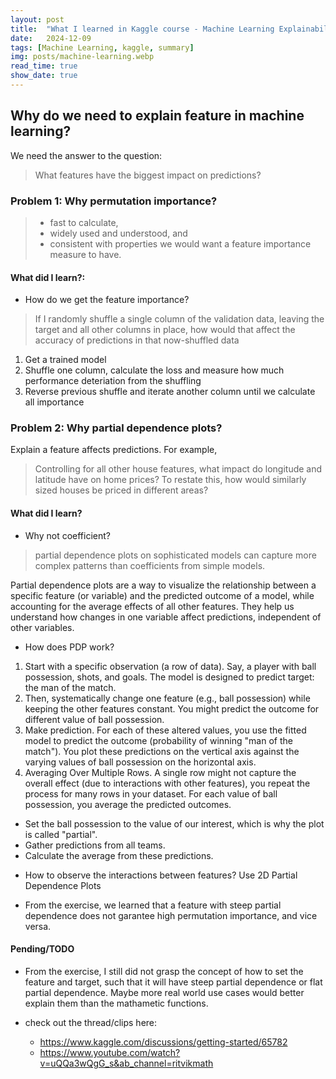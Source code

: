 ```yaml
---
layout: post
title:  "What I learned in Kaggle course - Machine Learning Explainability"
date:   2024-12-09
tags: [Machine Learning, kaggle, summary]
img: posts/machine-learning.webp
read_time: true
show_date: true
---
```


## Why do we need to explain feature in machine learning?
We need the answer to the question:
> What features have the biggest impact on predictions?

### Problem 1: Why permutation importance?
> - fast to calculate,
> - widely used and understood, and
> - consistent with properties we would want a feature importance measure to have.


#### What did I learn?:
* How do we get the feature importance?
> If I randomly shuffle a single column of the validation data, leaving the target and all other columns in place, how would that affect the accuracy of predictions in that now-shuffled data
1. Get a trained model
2. Shuffle one column, calculate the loss and measure how much performance deteriation from the shuffling
3. Reverse previous shuffle and iterate another column until we calculate all importance

### Problem 2: Why partial dependence plots?
Explain a feature affects predictions.
For example,
> Controlling for all other house features, what impact do longitude and latitude have on home prices? To restate this, how would similarly sized houses be priced in different areas?

#### What did I learn?

* Why not coefficient?
> partial dependence plots on sophisticated models can capture more complex patterns than coefficients from simple models.

Partial dependence plots are a way to visualize the relationship between a specific feature (or variable) and the predicted outcome of a model, while accounting for the average effects of all other features. They help us understand how changes in one variable affect predictions, independent of other variables.

* How does PDP work?
1. Start with a specific observation (a row of data). Say, a player with ball possession, shots, and goals. The model is designed to predict target: the man of the match.
2. Then, systematically change one feature (e.g., ball possession) while keeping the other features constant. You might predict the outcome for different value of ball possession.
3. Make prediction. For each of these altered values, you use the fitted model to predict the outcome (probability of winning "man of the match"). You plot these predictions on the vertical axis against the varying values of ball possession on the horizontal axis.
4. Averaging Over Multiple Rows. A single row might not capture the overall effect (due to interactions with other features), you repeat the process for many rows in your dataset. For each value of ball possession, you average the predicted outcomes.
  - Set the ball possession to the value of our interest, which is why the plot is called "partial".
  - Gather predictions from all teams.
  - Calculate the average from these predictions.

* How to observe the interactions between features?
Use 2D Partial Dependence Plots

* From the exercise, we learned that a feature with steep partial dependence does not garantee high permutation importance, and vice versa.

#### Pending/TODO
* From the exercise, I still did not grasp the concept of how to set the feature and target, such that it will have steep partial dependence or flat partial dependence. Maybe more real world use cases would better explain them than the mathametic functions.

* check out the thread/clips here:
  - https://www.kaggle.com/discussions/getting-started/65782
  - https://www.youtube.com/watch?v=uQQa3wQgG_s&ab_channel=ritvikmath


